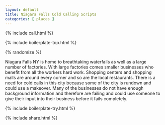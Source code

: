 ```yaml
---
layout: default
title: Niagara Falls Cold Calling Scripts
categories: [ places ]
---
```


{% include call.html %}

{% include boilerplate-top.html %}


{% randomize %}

Niagara Falls NY is home to breathtaking waterfalls as well as a large number of factories. With large factories comes smaller businesses who benefit from all the workers hard work. Shopping centers and shopping malls are around every corner and so are the local restaurants. There is a need for cold calls in this city because some of the city is rundown and could use a makeover. Many of the businesses do not have enough background information and therefore are failing and could use someone to give their input into their business before it fails completely.

{% include boilerplate-try.html %}

{% include share.html %}